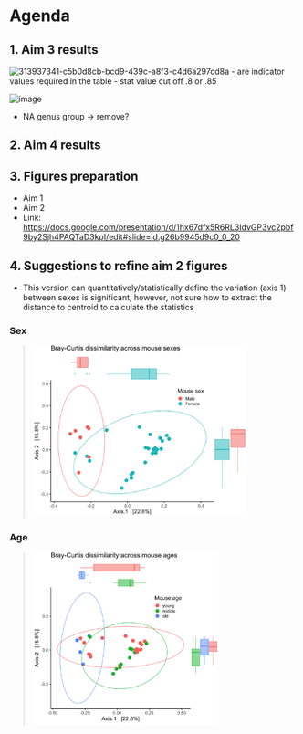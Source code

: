 # Agenda

## 1. Aim 3 results
<img width="980" alt="313937341-c5b0d8cb-bcd9-439c-a8f3-c4d6a297cd8a" src="https://github.com/oliviakwon/MICB475_Team6/assets/158529553/08506a9c-896e-4700-89eb-8addea56a6c7">
- are indicator values required in the table
- stat value cut off .8 or .85

![image](https://github.com/oliviakwon/MICB475_Team6/assets/158529553/2e793ff8-9780-4aab-b68b-47d85562b9e7)
- NA genus group -> remove?
  
## 2. Aim 4 results

## 3. Figures preparation
* Aim 1
* Aim 2
* Link: https://docs.google.com/presentation/d/1hx67dfx5R6RL3IdvGP3vc2pbf9by2Sjh4PAQTaD3kpI/edit#slide=id.g26b9945d9c0_0_20

## 4. Suggestions to refine aim 2 figures
* This version can quantitatively/statistically define the variation (axis 1) between sexes is significant, however, not sure how to extract the distance to centroid to calculate the statistics
### Sex
 > <img src="/R_Project/Aim2/aim2_sex_bray_sugg.png" height="300">
### Age
> <img src="/R_Project/Aim2/aim2_age_bray_sugg.png" height="300">


